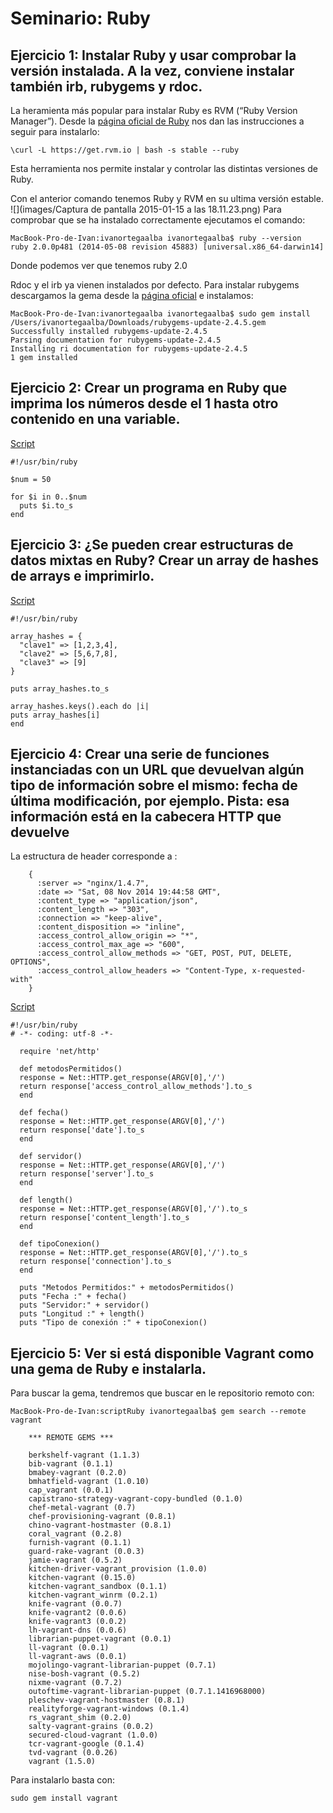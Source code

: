 # Seminario: Ruby

## Ejercicio 1: Instalar Ruby y usar comprobar la versión instalada. A la vez, conviene instalar también irb, rubygems y rdoc.
La heramienta más popular para instalar Ruby es RVM (“Ruby Version Manager”).
Desde la [página oficial de Ruby](https://www.ruby-lang.org/es/downloads/) nos dan las instrucciones a seguir para instalarlo:
```
\curl -L https://get.rvm.io | bash -s stable --ruby
```
Esta herramienta nos permite instalar y controlar las distintas versiones de Ruby.

Con el anterior comando tenemos Ruby y RVM en su ultima versión estable.
![](images/Captura de pantalla 2015-01-15 a las 18.11.23.png)
Para comprobar que se ha instalado correctamente ejecutamos el comando:
```
MacBook-Pro-de-Ivan:ivanortegaalba ivanortegaalba$ ruby --version
ruby 2.0.0p481 (2014-05-08 revision 45883) [universal.x86_64-darwin14]
```
Donde podemos ver que tenemos ruby 2.0

Rdoc y el irb ya vienen instalados por defecto.
Para instalar rubygems descargamos la gema desde la [página oficial](https://rubygems.org/pages/download) e instalamos:

```
MacBook-Pro-de-Ivan:ivanortegaalba ivanortegaalba$ sudo gem install /Users/ivanortegaalba/Downloads/rubygems-update-2.4.5.gem
Successfully installed rubygems-update-2.4.5
Parsing documentation for rubygems-update-2.4.5
Installing ri documentation for rubygems-update-2.4.5
1 gem installed
```
## Ejercicio 2: Crear un programa en Ruby que imprima los números desde el 1 hasta otro contenido en una variable.

[Script](scriptRuby/ejercicio2.rb)

```
#!/usr/bin/ruby

$num = 50

for $i in 0..$num
  puts $i.to_s
end
```
## Ejercicio 3: ¿Se pueden crear estructuras de datos mixtas en Ruby? Crear un array de hashes de arrays e imprimirlo.

[Script](scriptRuby/ejercicio3.rb)

```
#!/usr/bin/ruby

array_hashes = {
  "clave1" => [1,2,3,4],
  "clave2" => [5,6,7,8],
  "clave3" => [9]
}

puts array_hashes.to_s

array_hashes.keys().each do |i|
puts array_hashes[i]
end
```


## Ejercicio 4: Crear una serie de funciones instanciadas con un URL que devuelvan algún tipo de información sobre el mismo: fecha de última modificación, por ejemplo. Pista: esa información está en la cabecera HTTP que devuelve

La estructura de header corresponde a :
```
    {
      :server => "nginx/1.4.7",
      :date => "Sat, 08 Nov 2014 19:44:58 GMT",
      :content_type => "application/json",
      :content_length => "303",
      :connection => "keep-alive",
      :content_disposition => "inline",
      :access_control_allow_origin => "*",
      :access_control_max_age => "600",
      :access_control_allow_methods => "GET, POST, PUT, DELETE, OPTIONS",
      :access_control_allow_headers => "Content-Type, x-requested-with"
    }
```
[Script](scriptRuby/ejercicio4.rb)

```
#!/usr/bin/ruby
# -*- coding: utf-8 -*-

  require 'net/http'

  def metodosPermitidos()
  response = Net::HTTP.get_response(ARGV[0],'/')
  return response['access_control_allow_methods'].to_s
  end

  def fecha()
  response = Net::HTTP.get_response(ARGV[0],'/')
  return response['date'].to_s
  end

  def servidor()
  response = Net::HTTP.get_response(ARGV[0],'/')
  return response['server'].to_s
  end

  def length()
  response = Net::HTTP.get_response(ARGV[0],'/').to_s
  return response['content_length'].to_s
  end

  def tipoConexion()
  response = Net::HTTP.get_response(ARGV[0],'/').to_s
  return response['connection'].to_s
  end

  puts "Metodos Permitidos:" + metodosPermitidos()
  puts "Fecha :" + fecha()
  puts "Servidor:" + servidor()
  puts "Longitud :" + length()
  puts "Tipo de conexión :" + tipoConexion()

```
## Ejercicio 5: Ver si está disponible Vagrant como una gema de Ruby e instalarla.

Para buscar la gema, tendremos que buscar en le repositorio remoto con:

```
MacBook-Pro-de-Ivan:scriptRuby ivanortegaalba$ gem search --remote vagrant

    *** REMOTE GEMS ***

    berkshelf-vagrant (1.1.3)
    bib-vagrant (0.1.1)
    bmabey-vagrant (0.2.0)
    bmhatfield-vagrant (1.0.10)
    cap_vagrant (0.0.1)
    capistrano-strategy-vagrant-copy-bundled (0.1.0)
    chef-metal-vagrant (0.7)
    chef-provisioning-vagrant (0.8.1)
    chino-vagrant-hostmaster (0.8.1)
    coral_vagrant (0.2.8)
    furnish-vagrant (0.1.1)
    guard-rake-vagrant (0.0.3)
    jamie-vagrant (0.5.2)
    kitchen-driver-vagrant_provision (1.0.0)
    kitchen-vagrant (0.15.0)
    kitchen-vagrant_sandbox (0.1.1)
    kitchen-vagrant_winrm (0.2.1)
    knife-vagrant (0.0.7)
    knife-vagrant2 (0.0.6)
    knife-vagrant3 (0.0.2)
    lh-vagrant-dns (0.0.6)
    librarian-puppet-vagrant (0.0.1)
    ll-vagrant (0.0.1)
    ll-vagrant-aws (0.0.1)
    mojolingo-vagrant-librarian-puppet (0.7.1)
    nise-bosh-vagrant (0.5.2)
    nixme-vagrant (0.7.2)
    outoftime-vagrant-librarian-puppet (0.7.1.1416968000)
    pleschev-vagrant-hostmaster (0.8.1)
    realityforge-vagrant-windows (0.1.4)
    rs_vagrant_shim (0.2.0)
    salty-vagrant-grains (0.0.2)
    secured-cloud-vagrant (1.0.0)
    tcr-vagrant-google (0.1.4)
    tvd-vagrant (0.0.26)
    vagrant (1.5.0)
```

Para instalarlo basta con:
```
sudo gem install vagrant
```
